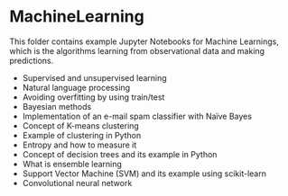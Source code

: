 # MachineLearning

This folder contains example Jupyter Notebooks for Machine Learnings, which is the algorithms learning from observational data and making predictions.

- Supervised and unsupervised learning
- Natural language processing
- Avoiding overfitting by using train/test
- Bayesian methods
- Implementation of an e-mail spam classifier with Naïve Bayes
- Concept of K-means clustering
- Example of clustering in Python
- Entropy and how to measure it
- Concept of decision trees and its example in Python
- What is ensemble learning
- Support Vector Machine (SVM) and its example using scikit-learn
- Convolutional neural network
